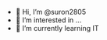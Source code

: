- 👋 Hi, I’m @suron2805
- 👀 I’m interested in ...
- 🌱 I’m currently learning IT

<!---
suron2805/suron2805 is a ✨ special ✨ repository because its `README.md` (this file) appears on your GitHub profile.
You can click the Preview link to take a look at your changes.
--->
